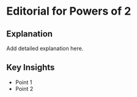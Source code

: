 # Editorial for Powers of 2

## Explanation

Add detailed explanation here.

## Key Insights

- Point 1
- Point 2
